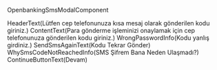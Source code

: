 OpenbankingSmsModalComponent

HeaderText(Lütfen cep telefonunuza kısa mesaj olarak gönderilen kodu giriniz.)
ContentText(Para gönderme işleminizi onaylamak için cep telefonunuza gönderilen kodu giriniz.)
WrongPasswordInfo(Kodu yanlış girdiniz.)
SendSmsAgainText(Kodu Tekrar Gönder)
WhySmsCodeNotReachedInfo(SMS Şifrem Bana Neden Ulaşmadı?)
ContinueButtonText(Devam)
